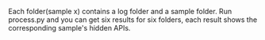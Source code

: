 Each folder(sample x) contains a log folder and a sample folder.
Run process.py and you can get six results for six folders, each result shows the corresponding sample's hidden APIs.